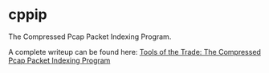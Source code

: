 cppip
=====

The Compressed Pcap Packet Indexing Program.

A complete writeup can be found here: [Tools of the Trade: The Compressed Pcap Packet Indexing Program](http://blogs.cisco.com/security/tools-of-the-trade-the-compressed-pcap-packet-indexing-program/ "Tools of the Trade: The Compressed Pcap Packet Indexing Program")
